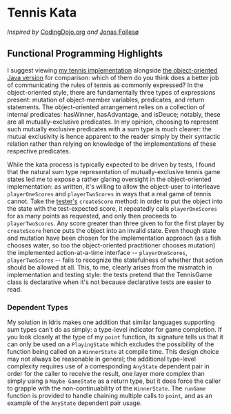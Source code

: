 # Tennis Kata

_Inspired by_ [CodingDojo.org](https://codingdojo.org/kata/Tennis/)
_and_ [Jonas Follesø](https://github.com/follesoe/TennisKataJava)

## Functional Programming Highlights

I suggest viewing [my tennis implementation](Tennis.idr) alongside [the object-oriented Java
version](https://github.com/follesoe/TennisKataJava/blob/master/src/TennisGame.java) for comparison:
which of them do you think does a better job of communicating the rules of tennis as commonly
expressed? In the object-oriented style, there are fundamentally three types of expressions present:
mutation of object-member variables, predicates, and return statements. The object-oriented
arrangement relies on a collection of internal predicates: hasWinner, hasAdvantage, and isDeuce;
notably, these are all mutually-exclusive predicates. In my opinion, choosing to represent such
mutually exclusive predicates with a sum type is much clearer: the mutual exclusivity is hence
apparent to the reader simply by their syntactic relation rather than relying on knowledge of the
implementations of these respective predicates.

While the kata process is typically expected to be driven by tests, I found that the natural sum
type representation of mutually-exclusive tennis game states led me to expose a rather glaring
oversight in the object-oriented implementation: as written, it's willing to allow the object-user
to interleave `playerOneScores` and `playerTwoScores` in ways that a real game of tennis cannot.
Take the [tester's](https://github.com/follesoe/TennisKataJava/blob/master/src/TennisGameTest.java)
`createScore` method: in order to put the object into the state with the test-expected score, it
repeatedly calls `playerOneScores` for as many points as requested, and only then proceeds to
`playerTwoScores`. Any score greater than three given to for the first player by `createScore` hence
puts the object into an invalid state. Even though state and mutation have been chosen for the
implementation approach (as a fish chooses water, so too the object-oriented practitioner chooses
mutation) the implemented action-at-a-time interface -- `playerOneScores`, `playerTwoScores` --
fails to recognize the statefulness of whether that action should be allowed at all. This, to me,
clearly arises from the mismatch in implementation and testing style: the tests pretend that the
TennisGame class is declarative when it's not because declarative tests are easier to read.

### Dependent Types

My solution in Idris makes one addition that similar languages supporting sum types can't do as
simply: a type-level indicator for game completion. If you look closely at the type of my `point`
function, its signature tells us that it can only be used on a `PlayingState` which excludes the
possibility of the function being called on a `WinnerState` at compile time. This design choice may
not always be reasonable in general; the additional type-level complexity requires use of a
corresponding `AnyState` dependent pair in order for the caller to receive the result, one layer
more complex than simply using a `Maybe GameState` as a return type, but it does force the caller to
grapple with the non-continuability of the `WinnerState`. The `runGame` function is provided to
handle chaining multiple calls to `point`, and as an example of the `AnyState` dependent pair usage.
